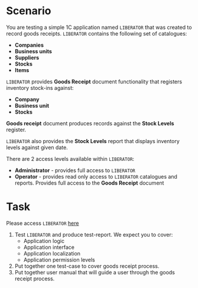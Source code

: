 # Scenario

You are testing a simple 1C application named `LIBERATOR` that was created to record goods receipts.
`LIBERATOR` contains the following set of catalogues:

- **Companies**
- **Business units**
- **Suppliers**
- **Stocks**
- **Items**

`LIBERATOR` provides **Goods Receipt** document functionality that registers inventory stock-ins against:

- **Company**
- **Business unit**
- **Stocks**

**Goods receipt** document produces records against the **Stock Levels** register.

`LIBERATOR` also provides the **Stock Levels** report that displays inventory levels against given date.

There are 2 access levels available within `LIBERATOR`:

- **Administrator** - provides full access to `LIBERATOR`
- **Operator** - provides read only access to `LIBERATOR` catalogues and reports. Provides full access to the **Goods Receipt** document

# Task

Please access `LIBERATOR` [here](https://fms.fmecgroup.com/ext/quality-test/en_GB/?oida-)

1. Test `LIBERATOR` and produce test-report. We expect you to cover:
   - Application logic
   - Application interface
   - Application localization
   - Application permission levels
2. Put together one test-case to cover goods receipt process.
3. Put together user manual that will guide a user through the goods receipt process.
